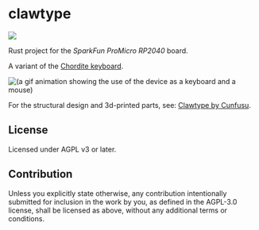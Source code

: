 clawtype
========

![](https://github.com/user-attachments/assets/8e868814-3449-4e38-8927-7e8b05381b22)

Rust project for the _SparkFun ProMicro RP2040_ board.

A variant of the [Chordite keyboard](https://web.archive.org/web/20220201061603/http://chordite.com/).

![(a gif animation showing the use of the device as a keyboard and a mouse)](https://github.com/user-attachments/assets/ef62bd9f-f82f-442e-a858-8d50a09204aa)

For the structural design
and 3d-printed parts, see:
[Clawtype by Cunfusu](https://www.printables.com/model/1231156-clawtype).

## License
Licensed under AGPL v3 or later.

## Contribution
Unless you explicitly state otherwise, any contribution intentionally submitted
for inclusion in the work by you, as defined in the AGPL-3.0 license, shall
be licensed as above, without any additional terms or conditions.
